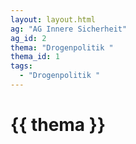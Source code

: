 ```yaml
---
layout: layout.html
ag: "AG Innere Sicherheit"
ag_id: 2
thema: "Drogenpolitik "
thema_id: 1
tags:
  - "Drogenpolitik "
---
```


# {{ thema }}
